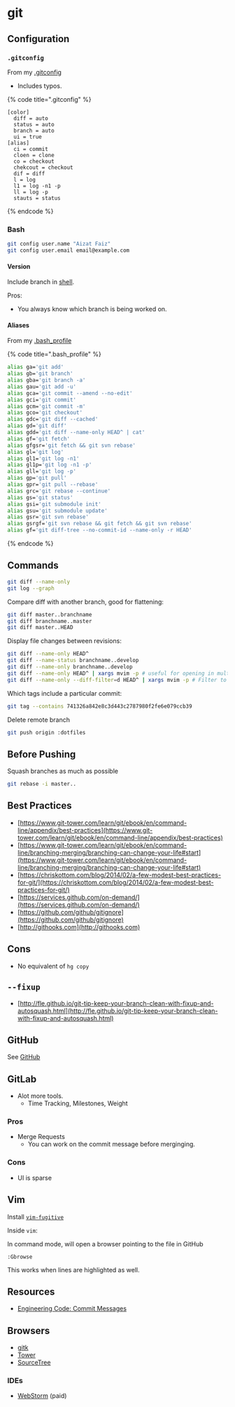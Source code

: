 # git

## Configuration

### `.gitconfig`

From my [.gitconfig](https://github.com/aizatto/dotfiles/blob/master/gitconfig)

* Includes typos.

{% code title=".gitconfig" %}
```
[color]
  diff = auto
  status = auto
  branch = auto
  ui = true
[alias]
  ci = commit
  cloen = clone
  co = checkout
  chekcout = checkout
  dif = diff
  l = log
  l1 = log -n1 -p
  ll = log -p
  stauts = status
```
{% endcode %}

### Bash

```bash
git config user.name "Aizat Faiz"
git config user.email email@example.com
```

#### Version

Include branch in [shell](https://github.com/aizatto/dotfiles/blob/master/bash/dotfiles\_scm\_info.sh).

Pros:

* You always know which branch is being worked on.

#### Aliases

From my [.bash\_profile](https://github.com/aizatto/dotfiles/blob/master/bash\_profile#L48-L73)

{% code title=".bash_profile" %}
```bash
alias ga='git add'
alias gb='git branch'
alias gba='git branch -a'
alias gau='git add -u'
alias gca='git commit --amend --no-edit'
alias gci='git commit'
alias gcm='git commit -m'
alias gco='git checkout'
alias gdc='git diff --cached'
alias gd='git diff'
alias gdd='git diff --name-only HEAD^ | cat'
alias gf='git fetch'
alias gfgsr='git fetch && git svn rebase'
alias gl='git log'
alias gl1='git log -n1'
alias gl1p='git log -n1 -p'
alias gll='git log -p'
alias gp='git pull'
alias gpr='git pull --rebase'
alias grc='git rebase --continue'
alias gs='git status'
alias gsi='git submodule init'
alias gsu='git submodule update'
alias gsr='git svn rebase'
alias gsrgf='git svn rebase && git fetch && git svn rebase'
alias gf='git diff-tree --no-commit-id --name-only -r HEAD'
```
{% endcode %}

## Commands

```bash
git diff --name-only
git log --graph
```

Compare diff with another branch, good for flattening:

```bash
git diff master..branchname
git diff branchname..master
git diff master..HEAD
```

Display file changes between revisions:

```bash
git diff --name-only HEAD^
git diff --name-status branchname..develop
git diff --name-only branchname..develop
git diff --name-only HEAD^ | xargs mvim -p # useful for opening in multiple tabs
git diff --name-only --diff-filter=d HEAD^ | xargs mvim -p # Filter to ignore deleted files
```

Which tags include a particular commit:

```bash
git tag --contains 741326a842e8c3d443c2787980f2fe6e079ccb39
```

Delete remote branch

```bash
git push origin :dotfiles
```

## Before Pushing

Squash branches as much as possible

```bash
git rebase -i master..
```

## Best Practices

* [https://www.git-tower.com/learn/git/ebook/en/command-line/appendix/best-practices](https://www.git-tower.com/learn/git/ebook/en/command-line/appendix/best-practices)
* [https://www.git-tower.com/learn/git/ebook/en/command-line/branching-merging/branching-can-change-your-life#start](https://www.git-tower.com/learn/git/ebook/en/command-line/branching-merging/branching-can-change-your-life#start)
* [https://chriskottom.com/blog/2014/02/a-few-modest-best-practices-for-git/](https://chriskottom.com/blog/2014/02/a-few-modest-best-practices-for-git/)
* [https://services.github.com/on-demand/](https://services.github.com/on-demand/)
* [https://github.com/github/gitignore](https://github.com/github/gitignore)
* [http://githooks.com](http://githooks.com)

## Cons

* No equivalent of `hg copy`

## `--fixup`

* [http://fle.github.io/git-tip-keep-your-branch-clean-with-fixup-and-autosquash.html](http://fle.github.io/git-tip-keep-your-branch-clean-with-fixup-and-autosquash.html)

## GitHub

See [GitHub](../github.md)

## GitLab

* Alot more tools.
  * Time Tracking, Milestones, Weight

### Pros

* Merge Requests
  * You can work on the commit message before merginging.

### Cons

* UI is sparse

## Vim

Install [`vim-fugitive`](https://github.com/tpope/vim-fugitive)

Inside `vim`:

In command mode, will open a browser pointing to the file in GitHub

```
:Gbrowse
```

This works when lines are highlighted as well.

## Resources

* [Engineering Code: Commit Messages](https://app.gitbook.com/engineering-code/commit-messages/)

## Browsers

* [gitk](https://git-scm.com/docs/gitk)
* [Tower](https://www.git-tower.com)
* [SourceTree](https://www.sourcetreeapp.com)

### IDEs

* [WebStorm](https://www.jetbrains.com/webstorm/) (paid)
